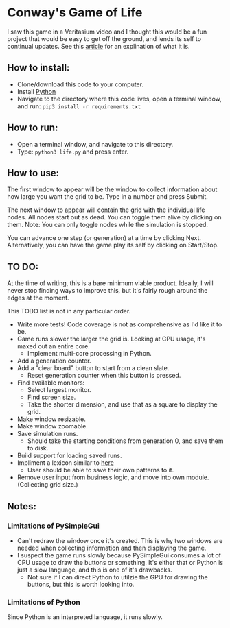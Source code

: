 # Conway's Game of Life
I saw this game in a Veritasium video and I thought this would be a fun project that would be easy to get off the ground, and lends its self to continual updates. See this [article](https://en.wikipedia.org/wiki/Conway%27s_Game_of_Life) for an explination of what it is. 

## How to install:
- Clone/download this code to your computer.
- Install [Python](https://www.python.org/downloads/)
- Navigate to the directory where this code lives, open a terminal window, and run: `pip3 install -r requirements.txt`

## How to run:
- Open a terminal window, and navigate to this directory.
- Type: `python3 life.py` and press enter.

## How to use:
The first window to appear will be the window to collect information about how large you want the grid to be. Type in a number and press Submit.

The next window to appear will contain the grid with the individual life nodes. All nodes start out as dead. You can toggle them alive by clicking on them. Note: You can only toggle nodes while the simulation is stopped.

You can advance one step (or generation) at a time by clicking Next. Alternatively, you can have the game play its self by clicking on Start/Stop.

## TO DO:
At the time of writing, this is a bare minimum viable product. Ideally, I will never stop finding ways to improve this, but it's fairly rough around the edges at the moment.

This TODO list is not in any particular order.
- Write more tests! Code coverage is not as comprehensive as I'd like it to be.
- Game runs slower the larger the grid is. Looking at CPU usage, it's maxed out an entire core. 
    - Implement multi-core processing in Python.
- Add a generation counter.
- Add a "clear board" button to start from a clean slate.
    - Reset generation counter when this button is pressed.
- Find available monitors:
    - Select largest monitor.
    - Find screen size.
    - Take the shorter dimension, and use that as a square to display the grid.
- Make window resizable.
- Make window zoomable.
- Save simulation runs.
    - Should take the starting conditions from generation 0, and save them to disk.
- Build support for loading saved runs.
- Impliment a lexicon similar to [here](https://playgameoflife.com/)
    - User should be able to save their own patterns to it.
- Remove user input from business logic, and move into own module. (Collecting grid size.)


## Notes:
### Limitations of PySimpleGui
- Can't redraw the window once it's created. This is why two windows are needed when collecting information and then displaying the game.
- I suspect the game runs slowly because PySimpleGui consumes a lot of CPU usage to draw the buttons or something. It's either that or Python is just a slow language, and this is one of it's drawbacks.
    - Not sure if I can direct Python to utilzie the GPU for drawing the buttons, but this is worth looking into.

### Limitations of Python
Since Python is an interpreted language, it runs slowly.
